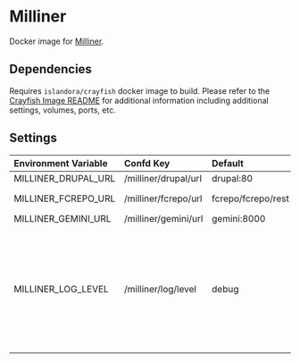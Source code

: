 # Milliner

Docker image for [Milliner].

## Dependencies

Requires `islandora/crayfish` docker image to build. Please refer to the
[Crayfish Image README](../crayfish/README.md) for additional information including
additional settings, volumes, ports, etc.

## Settings

| Environment Variable | Confd Key             | Default            | Description                                                                                       |
| :------------------- | :------------------- | :----------------- | :------------------------------------------------------------------------------------------------ |
| MILLINER_DRUPAL_URL  | /milliner/drupal/url | drupal:80          | Drupal URL                                                                                        |
| MILLINER_FCREPO_URL  | /milliner/fcrepo/url | fcrepo/fcrepo/rest | Fcrepo Rest API URL                                                                               |
| MILLINER_GEMINI_URL  | /milliner/gemini/url | gemini:8000        | Gemini URL                                                                                        |
| MILLINER_LOG_LEVEL   | /milliner/log/level  | debug              | Log level. Possible Values: debug, info, notice, warning, error, critical, alert, emergency, none |

[Milliner]: https://github.com/Islandora/Crayfish/tree/main/Milliner
